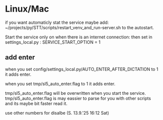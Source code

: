 
# Linux/Mac

if you want automaticly stat the service maybe add:
~/projects/py/STT/scripts/restart_venv_and_run-server.sh
to the autostart.

Start the service only on when there is an internet connection:
then set in settings_local.py :
SERVICE_START_OPTION = 1


## add enter
when you set 
config/settings_local.py/AUTO_ENTER_AFTER_DICTATION
to 1 it adds enter.

when you set 
tmp/sl5_auto_enter.flag 
to 1 it adds enter.

tmp/sl5_auto_enter.flag will be overwritten when you start the service.
tmp/sl5_auto_enter.flag is may eassier to parse for you with other scripts and its maybe bit faster read it.

use other numbers for disalbe
(S. 13.9.'25 16:12 Sat)


